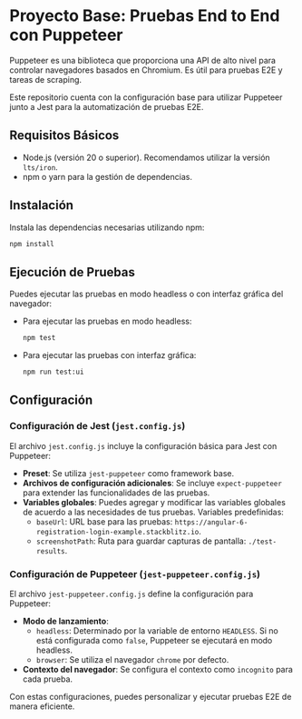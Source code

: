 # Proyecto Base: Pruebas End to End con Puppeteer

Puppeteer es una biblioteca que proporciona una API de alto nivel para controlar navegadores basados en Chromium. Es útil para pruebas E2E y tareas de scraping.

Este repositorio cuenta con la configuración base para utilizar Puppeteer junto a Jest para la automatización de pruebas E2E.

## Requisitos Básicos

- Node.js (versión 20 o superior). Recomendamos utilizar la versión `lts/iron`.
- npm o yarn para la gestión de dependencias.

## Instalación

Instala las dependencias necesarias utilizando npm:

```bash
npm install
```

## Ejecución de Pruebas

Puedes ejecutar las pruebas en modo headless o con interfaz gráfica del navegador:

- Para ejecutar las pruebas en modo headless:

    ```bash
    npm test
    ```

- Para ejecutar las pruebas con interfaz gráfica:

    ```bash
    npm run test:ui
    ```

## Configuración

### Configuración de Jest (`jest.config.js`)

El archivo `jest.config.js` incluye la configuración básica para Jest con Puppeteer:

- **Preset**: Se utiliza `jest-puppeteer` como framework base.
- **Archivos de configuración adicionales**: Se incluye `expect-puppeteer` para extender las funcionalidades de las pruebas.
- **Variables globales**: Puedes agregar y modificar las variables globales de acuerdo a las necesidades de tus pruebas. Variables predefinidas:
    - `baseUrl`: URL base para las pruebas: `https://angular-6-registration-login-example.stackblitz.io`.
    - `screenshotPath`: Ruta para guardar capturas de pantalla: `./test-results`.

### Configuración de Puppeteer (`jest-puppeteer.config.js`)

El archivo `jest-puppeteer.config.js` define la configuración para Puppeteer:

- **Modo de lanzamiento**:
    - `headless`: Determinado por la variable de entorno `HEADLESS`. Si no está configurada como `false`, Puppeteer se ejecutará en modo headless.
    - `browser`: Se utiliza el navegador `chrome` por defecto.
- **Contexto del navegador**: Se configura el contexto como `incognito` para cada prueba.

Con estas configuraciones, puedes personalizar y ejecutar pruebas E2E de manera eficiente.
